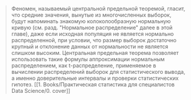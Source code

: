 > Феномен, называемый центральной предельной теоремой, гласит, что средние значения, вынутые из многочисленных выборок, будут напоминать знакомую колоколообразную нормальную кривую (см. разд. "Нормальное распределение" далее в этой главе), даже если исходная популяция не является нормально распределенной, при условии, что размер выборок достаточно крупный и отклонение данных от нормальности не является слишком высоким. Центральная предельная теорема позволяет использовать такие формулы аппроксимации нормальным распределением, как t-распределение, применяемое в вычислении распределений выборок для статистического вывода, а именно доверительные интервалы и проверки статистических гипотез. [[1. Books/Практическая статистика для специалистов Data Science/0. cover]]

